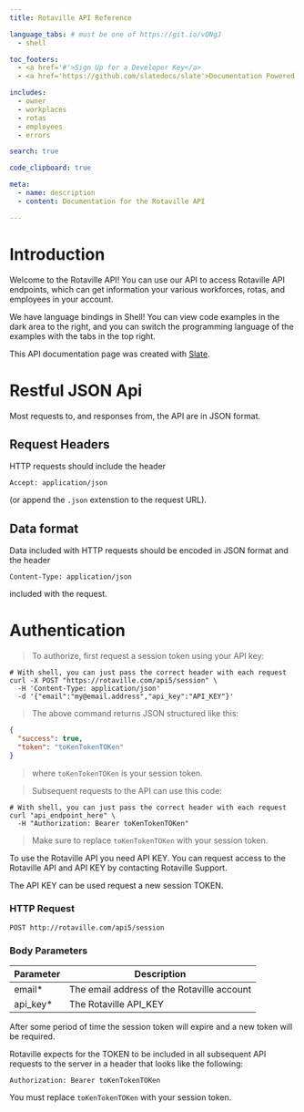 ```yaml
---
title: Rotaville API Reference

language_tabs: # must be one of https://git.io/vQNgJ
  - shell

toc_footers:
  - <a href='#'>Sign Up for a Developer Key</a>
  - <a href='https://github.com/slatedocs/slate'>Documentation Powered by Slate</a>

includes:
  - owner
  - workplaces
  - rotas
  - employees
  - errors

search: true

code_clipboard: true

meta:
  - name: description
  - content: Documentation for the Rotaville API

---
```


# Introduction

Welcome to the Rotaville API! You can use our API to access Rotaville API endpoints, which can get information your various workforces, rotas, and employees in your account.

We have language bindings in Shell! You can view code examples in the dark area to the right, and you can switch the programming language of the examples with the tabs in the top right.

This API documentation page was created with [Slate](https://github.com/slatedocs/slate).

# Restful JSON Api

Most requests to, and responses from, the API are in JSON format. 

## Request Headers

HTTP requests should include the header 

`Accept: application/json`

(or append the `.json` extenstion to the request URL).

## Data format

Data included with HTTP requests should be encoded in JSON 
format and the header 

`Content-Type: application/json`

included with the request.



# Authentication

> To authorize, first request a session token using your API key:

```shell
# With shell, you can just pass the correct header with each request
curl -X POST "https://rotaville.com/api5/session" \
  -H 'Content-Type: application/json'
  -d '{"email":"my@email.address","api_key":"API_KEY"}'
```

> The above command returns JSON structured like this:

```json
{
  "success": true,
  "token": "toKenTokenTOKen"
}
```

> where `toKenTokenTOKen` is your session token.

> Subsequent requests to the API can use this code:


```shell
# With shell, you can just pass the correct header with each request
curl "api_endpoint_here" \
  -H "Authorization: Bearer toKenTokenTOKen"
```

> Make sure to replace `toKenTokenTOKen` with your session token.

To use the Rotaville API you need API KEY. You can request access to the Rotaville API and API KEY by contacting Rotaville Support.

The API KEY can be used request a new session TOKEN.


### HTTP Request

`POST http://rotaville.com/api5/session`


### Body Parameters

Parameter | Description
--------- | -----------
email* | The email address of the Rotaville account
api_key* | The Rotaville API_KEY


After some period of time the session token will expire and a new token will be required.

Rotaville expects for the TOKEN to be included in all subsequent API requests to the server in a header that looks like the following:

`Authorization: Bearer toKenTokenTOKen`

<aside class="notice">
You must replace <code>toKenTokenTOKen</code> with your session token.
</aside>

